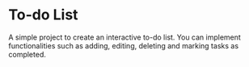 # To-do List
A simple project to create an interactive to-do list. You can implement functionalities such as adding, editing, deleting and marking tasks as completed.
